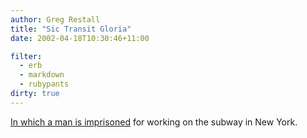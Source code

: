 ```yaml
---
author: Greg Restall
title: "Sic Transit Gloria"
date: 2002-04-18T10:30:46+11:00

filter:
  - erb
  - markdown
  - rubypants
dirty: true
---
```


<p><a href="http://www.laboratorium.net/twiki/bin/view.cgi/Lab/SicTransitGloriaMTA">In which a man is imprisoned</a> for working on the subway in New York.</p>



